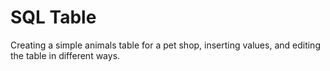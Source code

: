 # SQL Table

Creating a simple animals table for a pet shop, inserting values, and editing the table in different ways.
